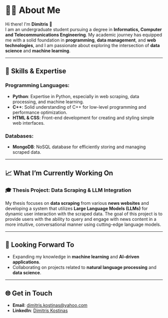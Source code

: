 # 👨‍💻 About Me

Hi there! I'm **Dimitris** 👋  
I am an undergraduate student pursuing a degree in **Informatics, Computer and Telecommunications Engineering**. My academic journey has equipped me with a solid foundation in **programming**, **data management**, and **web technologies**, and I am passionate about exploring the intersection of **data science** and **machine learning**.

---

## 🔧 Skills & Expertise

### Programming Languages:
- **Python**: Expertise in Python, especially in web scraping, data processing, and machine learning.
- **C++**: Solid understanding of C++ for low-level programming and performance optimization.
- **HTML & CSS**: Front-end development for creating and styling simple web interfaces.

### Databases:
- **MongoDB**: NoSQL database for efficiently storing and managing scraped data.

---

## 📈 What I’m Currently Working On

### 🎓 Thesis Project: Data Scraping & LLM Integration
My thesis focuses on **data scraping** from various **news websites** and developing a system that utilizes **Large Language Models (LLMs)** for dynamic user interaction with the scraped data. The goal of this project is to provide users with the ability to query and engage with news content in a more intuitive, conversational manner using cutting-edge language models.

---

## 🚀 Looking Forward To
- Expanding my knowledge in **machine learning** and **AI-driven applications**.
- Collaborating on projects related to **natural language processing** and **data science**.

---

## 🌐 Get in Touch

- **Email**: dimitris.kostinas@yahoo.com
- **LinkedIn**: [Dimitris Kostinas](https://www.linkedin.com/in/dimitris-kostinas-628939238)
